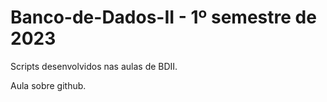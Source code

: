 # Banco-de-Dados-II - 1º semestre de 2023
Scripts desenvolvidos nas aulas de BDII.

Aula sobre github.
